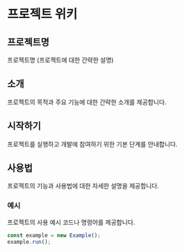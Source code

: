 # 프로젝트 위키

## 프로젝트명

프로젝트명 (프로젝트에 대한 간략한 설명)

## 소개

프로젝트의 목적과 주요 기능에 대한 간략한 소개를 제공합니다.

## 시작하기

프로젝트를 실행하고 개발에 참여하기 위한 기본 단계를 안내합니다.

## 사용법

프로젝트의 기능과 사용법에 대한 자세한 설명을 제공합니다.

### 예시

프로젝트의 사용 예시 코드나 명령어를 제공합니다.

```javascript
const example = new Example();
example.run();
```

